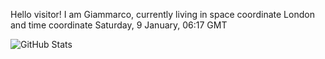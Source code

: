 Hello visitor! I am Giammarco, currently living in space coordinate London and time coordinate Saturday, 9 January, 06:17 GMT

![GitHub Stats](https://github-readme-stats.vercel.app/api?username=grcasanova)
